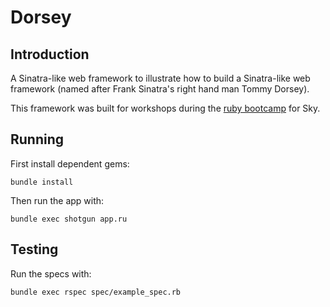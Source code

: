 # Dorsey


## Introduction

A Sinatra-like web framework to illustrate how to build a Sinatra-like web framework (named after Frank Sinatra's right hand man Tommy Dorsey).

This framework was built for workshops during the [ruby bootcamp](https://github.com/Ladtech/ruby-bootcamp) for Sky.


## Running

First install dependent gems:

```
bundle install
```

Then run the app with:

```
bundle exec shotgun app.ru
```


## Testing

Run the specs with:

```
bundle exec rspec spec/example_spec.rb
```
